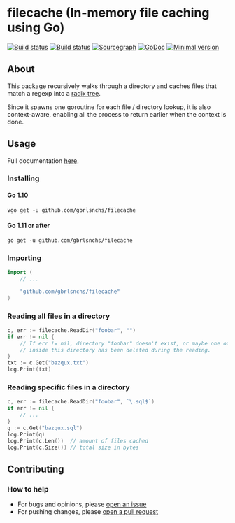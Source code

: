 # filecache (In-memory file caching using Go)
[![Build status](https://travis-ci.org/gbrlsnchs/filecache.svg?branch=master)](https://travis-ci.org/gbrlsnchs/filecache)
[![Build status](https://ci.appveyor.com/api/projects/status/qewple44o5rffms9/branch/master?svg=true)](https://ci.appveyor.com/project/gbrlsnchs/filecache/branch/master)
[![Sourcegraph](https://sourcegraph.com/github.com/gbrlsnchs/filecache/-/badge.svg)](https://sourcegraph.com/github.com/gbrlsnchs/filecache?badge)
[![GoDoc](https://godoc.org/github.com/gbrlsnchs/filecache?status.svg)](https://godoc.org/github.com/gbrlsnchs/filecache)
[![Minimal version](https://img.shields.io/badge/minimal%20version-go1.10%2B-5272b4.svg)](https://golang.org/doc/go1.10)

## About
This package recursively walks through a directory and caches files that match a regexp into a [radix tree](https://en.wikipedia.org/wiki/Radix_tree).

Since it spawns one goroutine for each file / directory lookup, it is also context-aware, enabling all the process to return earlier when the context is done.

## Usage
Full documentation [here](https://godoc.org/github.com/gbrlsnchs/filecache).

### Installing
#### Go 1.10
`vgo get -u github.com/gbrlsnchs/filecache`
#### Go 1.11 or after
`go get -u github.com/gbrlsnchs/filecache`

### Importing
```go
import (
	// ...

	"github.com/gbrlsnchs/filecache"
)
```

### Reading all files in a directory
```go
c, err := filecache.ReadDir("foobar", "")
if err != nil {
	// If err != nil, directory "foobar" doesn't exist, or maybe one of the files
	// inside this directory has been deleted during the reading.
}
txt := c.Get("bazqux.txt")
log.Print(txt)
```

### Reading specific files in a directory
```go
c, err := filecache.ReadDir("foobar", `\.sql$`)
if err != nil {
	// ...
}
q := c.Get("bazqux.sql")
log.Print(q)
log.Print(c.Len())  // amount of files cached
log.Print(c.Size()) // total size in bytes
```

## Contributing
### How to help
- For bugs and opinions, please [open an issue](https://github.com/gbrlsnchs/filecache/issues/new)
- For pushing changes, please [open a pull request](https://github.com/gbrlsnchs/filecache/compare)
